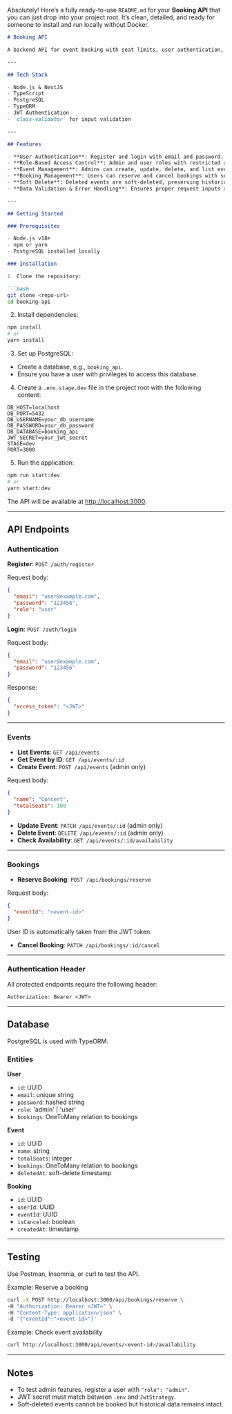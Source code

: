 Absolutely! Here’s a fully ready-to-use `README.md` for your **Booking API** that you can just drop into your project root. It’s clean, detailed, and ready for someone to install and run locally without Docker.

````markdown
# Booking API

A backend API for event booking with seat limits, user authentication, and admin-controlled event management. Users can register, login, browse events, reserve seats, and cancel bookings, while admins can manage events and view booking availability.

---

## Tech Stack

- Node.js & NestJS
- TypeScript
- PostgreSQL
- TypeORM
- JWT Authentication
- `class-validator` for input validation

---

## Features

- **User Authentication**: Register and login with email and password.
- **Role-Based Access Control**: Admin and user roles with restricted access to certain endpoints.
- **Event Management**: Admins can create, update, delete, and list events.
- **Booking Management**: Users can reserve and cancel bookings with seat availability checks.
- **Soft Delete**: Deleted events are soft-deleted, preserving historical data.
- **Data Validation & Error Handling**: Ensures proper request inputs and handles edge cases like duplicate bookings or full events.

---

## Getting Started

### Prerequisites

- Node.js v18+
- npm or yarn
- PostgreSQL installed locally

### Installation

1. Clone the repository:

```bash
git clone <repo-url>
cd booking-api
````

2. Install dependencies:

```bash
npm install
# or
yarn install
```

3. Set up PostgreSQL:

* Create a database, e.g., `booking_api`.
* Ensure you have a user with privileges to access this database.

4. Create a `.env.stage.dev` file in the project root with the following content:

```
DB_HOST=localhost
DB_PORT=5432
DB_USERNAME=your_db_username
DB_PASSWORD=your_db_password
DB_DATABASE=booking_api
JWT_SECRET=your_jwt_secret
STAGE=dev
PORT=3000
```

5. Run the application:

```bash
npm run start:dev
# or
yarn start:dev
```

The API will be available at [http://localhost:3000](http://localhost:3000).

---

## API Endpoints

### Authentication

**Register**: `POST /auth/register`

Request body:

```json
{
  "email": "user@example.com",
  "password": "123456",
  "role": "user"
}
```

**Login**: `POST /auth/login`

Request body:

```json
{
  "email": "user@example.com",
  "password": "123456"
}
```

Response:

```json
{
  "access_token": "<JWT>"
}
```

---

### Events

* **List Events**: `GET /api/events`
* **Get Event by ID**: `GET /api/events/:id`
* **Create Event**: `POST /api/events` (admin only)

Request body:

```json
{
  "name": "Concert",
  "totalSeats": 100
}
```

* **Update Event**: `PATCH /api/events/:id` (admin only)
* **Delete Event**: `DELETE /api/events/:id` (admin only)
* **Check Availability**: `GET /api/events/:id/availability`

---

### Bookings

* **Reserve Booking**: `POST /api/bookings/reserve`

Request body:

```json
{
  "eventId": "<event-id>"
}
```

User ID is automatically taken from the JWT token.

* **Cancel Booking**: `PATCH /api/bookings/:id/cancel`

---

### Authentication Header

All protected endpoints require the following header:

```
Authorization: Bearer <JWT>
```

---

## Database

PostgreSQL is used with TypeORM.

### Entities

**User**

* `id`: UUID
* `email`: unique string
* `password`: hashed string
* `role`: 'admin' | 'user'
* `bookings`: OneToMany relation to bookings

**Event**

* `id`: UUID
* `name`: string
* `totalSeats`: integer
* `bookings`: OneToMany relation to bookings
* `deletedAt`: soft-delete timestamp

**Booking**

* `id`: UUID
* `userId`: UUID
* `eventId`: UUID
* `isCanceled`: boolean
* `createdAt`: timestamp

---

## Testing

Use Postman, Insomnia, or curl to test the API.

Example: Reserve a booking

```bash
curl -X POST http://localhost:3000/api/bookings/reserve \
-H "Authorization: Bearer <JWT>" \
-H "Content-Type: application/json" \
-d '{"eventId":"<event-id>"}'
```

Example: Check event availability

```bash
curl http://localhost:3000/api/events/<event-id>/availability
```

---

## Notes

* To test admin features, register a user with `"role": "admin"`.
* JWT secret must match between `.env` and `JwtStrategy`.
* Soft-deleted events cannot be booked but historical data remains intact.

```

